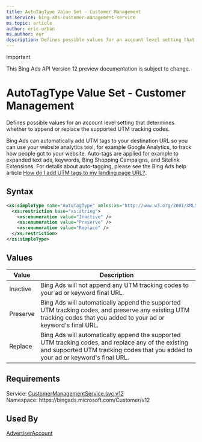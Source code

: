 ```yaml
---
title: AutoTagType Value Set - Customer Management
ms.service: bing-ads-customer-management-service
ms.topic: article
author: eric-urban
ms.author: eur
description: Defines possible values for an account level setting that determines whether to append or replace the supported UTM tracking codes.
---
```

> [!IMPORTANT]
> This Bing Ads API Version 12 preview documentation is subject to change.

# AutoTagType Value Set - Customer Management
Defines possible values for an account level setting that determines whether to append or replace the supported UTM tracking codes.

Bing Ads can automatically add UTM tags to your destination URL so you can use your website analytics tool, for example Google Analytics, to track how people got to your website. Auto-tags are applied for example to expanded text ads, keywords, Bing Shopping Campaigns, and Sitelink Extensions. For details about auto-tagging, please see the Bing Ads help article [How do I add UTM tags to my landing page URL?](http://help.bingads.microsoft.com/#apex/3/en/56762/-1).

## Syntax
```xml
<xs:simpleType name="AutoTagType" xmlns:xs="http://www.w3.org/2001/XMLSchema">
  <xs:restriction base="xs:string">
    <xs:enumeration value="Inactive" />
    <xs:enumeration value="Preserve" />
    <xs:enumeration value="Replace" />
  </xs:restriction>
</xs:simpleType>
```

## <a name="values"></a>Values

|Value|Description|
|-----------|---------------|
|<a name="inactive"></a>Inactive|Bing Ads will not append any UTM tracking codes to your ad or keyword final URL.|
|<a name="preserve"></a>Preserve|Bing Ads will automatically append the supported UTM tracking codes, and preserve any existing UTM tracking codes that you added to your ad or keyword's final URL.|
|<a name="replace"></a>Replace|Bing Ads will automatically append the supported UTM tracking codes, and replace any of the existing and supported UTM tracking codes that you added to your ad or keyword's final URL.|

## Requirements
Service: [CustomerManagementService.svc v12](https://clientcenter.api.bingads.microsoft.com/Api/CustomerManagement/v12/CustomerManagementService.svc)  
Namespace: https\://bingads.microsoft.com/Customer/v12  

## Used By
[AdvertiserAccount](advertiseraccount.md)  
